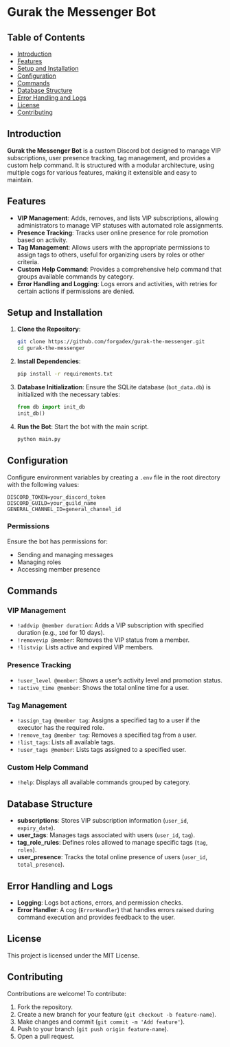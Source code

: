 # Gurak the Messenger Bot

## Table of Contents
- [Introduction](#introduction)
- [Features](#features)
- [Setup and Installation](#setup-and-installation)
- [Configuration](#configuration)
- [Commands](#commands)
- [Database Structure](#database-structure)
- [Error Handling and Logs](#error-handling-and-logs)
- [License](#license)
- [Contributing](#contributing)

## Introduction

**Gurak the Messenger Bot** is a custom Discord bot designed to manage VIP subscriptions, user presence tracking, tag management, and provides a custom help command. It is structured with a modular architecture, using multiple cogs for various features, making it extensible and easy to maintain.

## Features

- **VIP Management**: Adds, removes, and lists VIP subscriptions, allowing administrators to manage VIP statuses with automated role assignments.
- **Presence Tracking**: Tracks user online presence for role promotion based on activity.
- **Tag Management**: Allows users with the appropriate permissions to assign tags to others, useful for organizing users by roles or other criteria.
- **Custom Help Command**: Provides a comprehensive help command that groups available commands by category.
- **Error Handling and Logging**: Logs errors and activities, with retries for certain actions if permissions are denied.

## Setup and Installation

1. **Clone the Repository**:
   ```bash
   git clone https://github.com/forgadex/gurak-the-messenger.git
   cd gurak-the-messenger
   ```

2. **Install Dependencies**:
   ```bash
   pip install -r requirements.txt
   ```

3. **Database Initialization**:
   Ensure the SQLite database (`bot_data.db`) is initialized with the necessary tables:
   ```python
   from db import init_db
   init_db()
   ```

4. **Run the Bot**:
   Start the bot with the main script.
   ```bash
   python main.py
   ```

## Configuration

Configure environment variables by creating a `.env` file in the root directory with the following values:

```plaintext
DISCORD_TOKEN=your_discord_token
DISCORD_GUILD=your_guild_name
GENERAL_CHANNEL_ID=general_channel_id
```

### Permissions

Ensure the bot has permissions for:
- Sending and managing messages
- Managing roles
- Accessing member presence

## Commands

### VIP Management

- `!addvip @member duration`: Adds a VIP subscription with specified duration (e.g., `10d` for 10 days).
- `!removevip @member`: Removes the VIP status from a member.
- `!listvip`: Lists active and expired VIP members.

### Presence Tracking

- `!user_level @member`: Shows a user’s activity level and promotion status.
- `!active_time @member`: Shows the total online time for a user.

### Tag Management

- `!assign_tag @member tag`: Assigns a specified tag to a user if the executor has the required role.
- `!remove_tag @member tag`: Removes a specified tag from a user.
- `!list_tags`: Lists all available tags.
- `!user_tags @member`: Lists tags assigned to a specified user.

### Custom Help Command

- `!help`: Displays all available commands grouped by category.

## Database Structure

- **subscriptions**: Stores VIP subscription information (`user_id`, `expiry_date`).
- **user_tags**: Manages tags associated with users (`user_id`, `tag`).
- **tag_role_rules**: Defines roles allowed to manage specific tags (`tag`, `roles`).
- **user_presence**: Tracks the total online presence of users (`user_id`, `total_presence`).

## Error Handling and Logs

- **Logging**: Logs bot actions, errors, and permission checks.
- **Error Handler**: A cog (`ErrorHandler`) that handles errors raised during command execution and provides feedback to the user.

## License

This project is licensed under the MIT License.

## Contributing

Contributions are welcome! To contribute:
1. Fork the repository.
2. Create a new branch for your feature (`git checkout -b feature-name`).
3. Make changes and commit (`git commit -m 'Add feature'`).
4. Push to your branch (`git push origin feature-name`).
5. Open a pull request.
